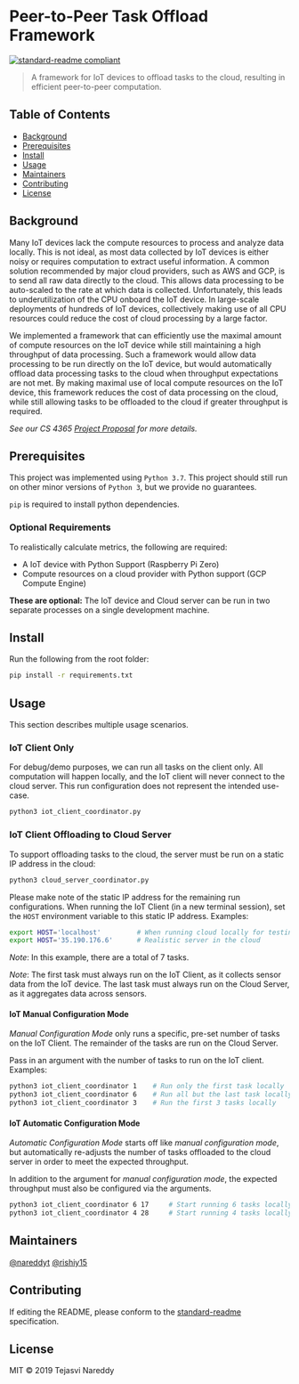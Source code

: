 # Peer-to-Peer Task Offload Framework

[![standard-readme compliant](https://img.shields.io/badge/standard--readme-OK-green.svg?style=flat-square)](https://github.com/RichardLitt/standard-readme)

> A framework for IoT devices to offload tasks to the cloud, resulting in efficient peer-to-peer computation.

## Table of Contents

- [Background](#background)
- [Prerequisites](#prerequisites)
- [Install](#install)
- [Usage](#usage)
- [Maintainers](#maintainers)
- [Contributing](#contributing)
- [License](#license)

## Background

Many IoT devices lack the compute resources to process and analyze data locally. This is not ideal, as most data collected by IoT devices is either noisy or requires computation to extract useful information. A common solution recommended by major cloud providers, such as AWS and GCP, is to send all raw data directly to the cloud. This allows data processing to be auto-scaled to the rate at which data is collected. Unfortunately, this leads to underutilization of the CPU onboard the IoT device. In large-scale deployments of hundreds of IoT devices, collectively making use of all CPU resources could reduce the cost of cloud processing by a large factor.

We implemented a framework that can efficiently use the maximal amount of compute resources on the IoT device while still maintaining a high throughput of data processing. Such a framework would allow data processing to be run directly on the IoT device, but would automatically offload data processing tasks to the cloud when throughput expectations are not met. By making maximal use of local compute resources on the IoT device, this framework reduces the cost of data processing on the cloud, while still allowing tasks to be offloaded to the cloud if greater throughput is required.

_See our CS 4365 [Project Proposal](https://docs.google.com/document/d/1iRsW9NkbXXcQAsSKtGo_3otVzxWkg8bOh6UHF1j1C5U/edit?usp=sharing) for more details._

## Prerequisites

This project was implemented using `Python 3.7`.
This project should still run on other minor versions of `Python 3`, but we provide no guarantees.

`pip` is required to install python dependencies.

### Optional Requirements

To realistically calculate metrics, the following are required:
- A IoT device with Python Support (Raspberry Pi Zero)
- Compute resources on a cloud provider with Python support (GCP Compute Engine)

**These are optional:** The IoT device and Cloud server can be run in two separate processes on a single development machine.

## Install

Run the following from the root folder:

```bash
pip install -r requirements.txt 
```

## Usage

This section describes multiple usage scenarios.

### IoT Client Only

For debug/demo purposes, we can run all tasks on the client only. 
All computation will happen locally, and the IoT client will never connect to the cloud server.
This run configuration does not represent the intended use-case.

```bash
python3 iot_client_coordinator.py
```

### IoT Client Offloading to Cloud Server

To support offloading tasks to the cloud, the server must be run on a static IP address in the cloud:

```bash
python3 cloud_server_coordinator.py
```

Please make note of the static IP address for the remaining run configurations.
When running the IoT Client (in a new terminal session), 
set the `HOST` environment variable to this static IP address. Examples:

```bash
export HOST='localhost'         # When running cloud locally for testing
export HOST='35.190.176.6'      # Realistic server in the cloud
```

_Note_: In this example, there are a total of 7 tasks.

_Note_:
The first task must always run on the IoT Client, as it collects sensor data from the IoT device.
The last task must always run on the Cloud Server, as it aggregates data across sensors.

#### IoT Manual Configuration Mode

_Manual Configuration Mode_ only runs a specific, pre-set number of tasks on the IoT Client.
The remainder of the tasks are run on the Cloud Server.

Pass in an argument with the number of tasks to run on the IoT client. Examples:

```bash
python3 iot_client_coordinator 1    # Run only the first task locally
python3 iot_client_coordinator 6    # Run all but the last task locally
python3 iot_client_coordinator 3    # Run the first 3 tasks locally
```

#### IoT Automatic Configuration Mode

_Automatic Configuration Mode_ starts off like _manual configuration mode_,
but automatically re-adjusts the number of tasks offloaded to the cloud server
in order to meet the expected throughput.

In addition to the argument for _manual configuration mode_,
the expected throughput must also be configured via the arguments.

```bash
python3 iot_client_coordinator 6 17     # Start running 6 tasks locally, but re-adjust to meet 17 FPS
python3 iot_client_coordinator 4 28     # Start running 4 tasks locally, but re-adjust to meet 28 FPS
```

## Maintainers

[@nareddyt](https://github.com/nareddyt)
[@rishiy15](https://github.com/rishiy15)

## Contributing

If editing the README, please conform to the [standard-readme](https://github.com/RichardLitt/standard-readme) specification.

## License

MIT © 2019 Tejasvi Nareddy
